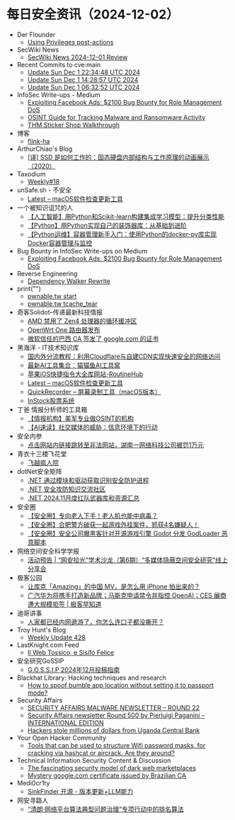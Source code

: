 # 每日安全资讯（2024-12-02）

- Der Flounder
  - [Using Privileges post-actions](https://derflounder.wordpress.com/2024/12/01/using-privileges-post-actions/)
- SecWiki News
  - [SecWiki News 2024-12-01 Review](http://www.sec-wiki.com/?2024-12-01)
- Recent Commits to cve:main
  - [Update Sun Dec  1 22:34:48 UTC 2024](https://github.com/trickest/cve/commit/85a3c5e9ed34cbeb4b003f2ce2899df7d3d5b340)
  - [Update Sun Dec  1 14:28:57 UTC 2024](https://github.com/trickest/cve/commit/10d488f4246b7803fbd0de1cb4aa6a9b384ad11c)
  - [Update Sun Dec  1 06:32:52 UTC 2024](https://github.com/trickest/cve/commit/62b77001697c5a7e1c6039abfbdf611d2ea7dd4d)
- InfoSec Write-ups - Medium
  - [Exploiting Facebook Ads: $2100 Bug Bounty for Role Management DoS](https://infosecwriteups.com/exploiting-facebook-ads-2100-bug-bounty-for-role-management-dos-afe09c1ecbb0?source=rss----7b722bfd1b8d---4)
  - [OSINT Guide for Tracking Malware and Ransomware Activity](https://infosecwriteups.com/osint-guide-for-tracking-malware-and-ransomware-activity-6aaaf5e48408?source=rss----7b722bfd1b8d---4)
  - [THM Sticker Shop Walkthrough](https://infosecwriteups.com/thm-sticker-shop-walkthrough-e763acea26de?source=rss----7b722bfd1b8d---4)
- 博客
  - [flink-ha](https://dyrnq.com/flink-ha/)
- ArthurChiao's Blog
  - [[译] SSD 是如何工作的：固态硬盘内部结构与工作原理的动画展示（2020）](https://arthurchiao.github.io/blog/how-ssd-works-zh/)
- Taxodium
  - [Weekly#18](https://taxodium.ink/18.html)
- unSafe.sh - 不安全
  - [Latest – macOS软件检查更新工具](https://buaq.net/go-275718.html)
- 一个被知识诅咒的人
  - [【人工智能】用Python和Scikit-learn构建集成学习模型：提升分类性能](https://blog.csdn.net/nokiaguy/article/details/144171910)
  - [【Python】用Python实现自己的装饰器库：从基础到进阶](https://blog.csdn.net/nokiaguy/article/details/144171889)
  - [【Python运维】容器管理新手入门：使用Python的docker-py库实现Docker容器管理与监控](https://blog.csdn.net/nokiaguy/article/details/144171874)
- Bug Bounty in InfoSec Write-ups on Medium
  - [Exploiting Facebook Ads: $2100 Bug Bounty for Role Management DoS](https://infosecwriteups.com/exploiting-facebook-ads-2100-bug-bounty-for-role-management-dos-afe09c1ecbb0?source=rss----7b722bfd1b8d--bug_bounty)
- Reverse Engineering
  - [Dependency Walker Rewrite](https://www.reddit.com/r/ReverseEngineering/comments/1h42zwr/dependency_walker_rewrite/)
- print("")
  - [pwnable.tw start](https://www.o2oxy.cn/4253.html)
  - [pwnable.tw tcache_tear](https://www.o2oxy.cn/4226.html)
- 奇客Solidot–传递最新科技情报
  - [AMD 禁用了 Zen4 处理器的循环缓冲区](https://www.solidot.org/story?sid=79924)
  - [OpenWrt One 路由器发布](https://www.solidot.org/story?sid=79923)
  - [微软信任的巴西 CA 签发了 google.com 的证书](https://www.solidot.org/story?sid=79922)
- 黑海洋 - IT技术知识库
  - [国内外分流教程：利用Cloudflare与自建CDN实现快速安全的网络访问](https://www.upx8.com/4497)
  - [最新AI工具集合：猫猫鱼AI工具窝](https://www.upx8.com/4496)
  - [苹果iOS快捷指令大全库网站-RoutineHub](https://www.upx8.com/4495)
  - [Latest – macOS软件检查更新工具](https://www.upx8.com/4494)
  - [QuickRecorder – 屏幕录制工具（macOS版本）](https://www.upx8.com/4493)
  - [InStock股票系统](https://www.upx8.com/4492)
- 丁爸 情报分析师的工具箱
  - [【情报机构】美军专业做OSINT的机构](https://mp.weixin.qq.com/s?__biz=MzI2MTE0NTE3Mw==&mid=2651148051&idx=1&sn=b63671b3a192dede097b17643980d631&chksm=f1af3829c6d8b13f86ffc14b81cfca959e637677169d9edc2f63cfc70ad8cf1f2e0ed62ad8b7&scene=58&subscene=0#rd)
  - [【AI速读】社交媒体的威胁：信息环境下的行动](https://mp.weixin.qq.com/s?__biz=MzI2MTE0NTE3Mw==&mid=2651148051&idx=2&sn=923f84d232cd902de8a38c3db20a39e1&chksm=f1af3829c6d8b13fdaf0cd43effc78eefe19e2581865164aaff8f930311c8012b616285ab8de&scene=58&subscene=0#rd)
- 安全内参
  - [点击网站内链接跳转至非法网站，湖南一网络科技公司被罚1万元](https://mp.weixin.qq.com/s?__biz=MzI4NDY2MDMwMw==&mid=2247513192&idx=1&sn=4fdc6da9624a47a731252faf1515f2d6&chksm=ebfaf348dc8d7a5e21002781fecdfb810db28a142d5e92d078db3ea47d204aed72238f49af99&scene=58&subscene=0#rd)
- 青衣十三楼飞花堂
  - [飞越疯人院](https://mp.weixin.qq.com/s?__biz=MzUzMjQyMDE3Ng==&mid=2247487764&idx=1&sn=f3675065bbcce14ce42714c89397032d&chksm=fab2d22bcdc55b3d4f9a9ddf35b8440e1d57c05797cec9375c9ac28743882dd0c6b0714673fe&scene=58&subscene=0#rd)
- dotNet安全矩阵
  - [.NET 通过模块和驱动获取识别安全防护进程](https://mp.weixin.qq.com/s?__biz=MzUyOTc3NTQ5MA==&mid=2247497141&idx=1&sn=afd0060fd9c97def1fc513eda8387bb8&chksm=fa595b58cd2ed24e9e81ab120f60a4a7173754f796ceb63a6af51f49cb7cb00ede082862170a&scene=58&subscene=0#rd)
  - [.NET 安全攻防知识交流社区](https://mp.weixin.qq.com/s?__biz=MzUyOTc3NTQ5MA==&mid=2247497141&idx=2&sn=36df95209e953a2469fdfe0ed81f316e&chksm=fa595b58cd2ed24e144e059f03729bf46c3b4d8af95aeeea518efa27dcda6a9de11377b7c87f&scene=58&subscene=0#rd)
  - [.NET 2024.11月度红队武器库和资源汇总](https://mp.weixin.qq.com/s?__biz=MzUyOTc3NTQ5MA==&mid=2247497141&idx=3&sn=f4de8820e31addc315d7958a737b9b67&chksm=fa595b58cd2ed24e32ad35522be5ce80165902b66bfc789ecc19d5f343e1b9ff492da634d425&scene=58&subscene=0#rd)
- 安全圈
  - [【安全圈】专向老人下手！老人机也能中病毒？](https://mp.weixin.qq.com/s?__biz=MzIzMzE4NDU1OQ==&mid=2652066356&idx=1&sn=5dedf9107cc762f32a4ff2a712b10a41&chksm=f36e7e74c419f762fe2a5ef18f294a947b5d033dda437375a27dad56bc1a2439e26bb6e18876&scene=58&subscene=0#rd)
  - [【安全圈】合肥警方破获一起游戏外挂案件，抓获4名嫌疑人！](https://mp.weixin.qq.com/s?__biz=MzIzMzE4NDU1OQ==&mid=2652066356&idx=2&sn=c79391a4fbfcb3b186dd72801c443eaa&chksm=f36e7e74c419f7628b9ad864e09c17c53eb0dfba66aca564f32a10de095c9a5cd9046320536c&scene=58&subscene=0#rd)
  - [【安全圈】安全公司曝黑客针对开源游戏引擎 Godot 分发 GodLoader 恶意脚本](https://mp.weixin.qq.com/s?__biz=MzIzMzE4NDU1OQ==&mid=2652066356&idx=3&sn=e3124c5e2c25a853da32a4cb281ef63c&chksm=f36e7e74c419f762eaec38852c8283a5dd82c75032528035ce338cde3cb06409efdcafbc33d4&scene=58&subscene=0#rd)
- 网络空间安全科学学报
  - [活动预告 | “网安拾光”学术沙龙（第6期）“多媒体隐蔽空间安全研究”线上分享会](https://mp.weixin.qq.com/s?__biz=MzI0NjU2NDMwNQ==&mid=2247504224&idx=1&sn=a4076bdcabe717abe30bdbfb9ee79f50&chksm=e9bfc5dedec84cc893f9b734c7e653ff7f7a16841fe4e6c9623b3000f49769be8a2bb8a21114&scene=58&subscene=0#rd)
- 极客公园
  - [让库克「Amazing」的中国 MV，是怎么用 iPhone 拍出来的？](https://mp.weixin.qq.com/s?__biz=MTMwNDMwODQ0MQ==&mid=2653066357&idx=1&sn=c6f4c35e90c03a23936d98e66ed93576&chksm=7e57e9c3492060d5a9a16eb175b0a5d8b124f0121fdd12c50df0a60494279d75f2018c66deb7&scene=58&subscene=0#rd)
  - [广汽华为将携手打造新品牌；马斯克申请禁令并指控 OpenAI；CES 展商遭大规模拒签 | 极客早知道](https://mp.weixin.qq.com/s?__biz=MTMwNDMwODQ0MQ==&mid=2653066356&idx=1&sn=fa37d0cefe3c81e11c17df877e0ecd93&chksm=7e57e9c2492060d4eac7ce6effe72d3b1008c6d4ab0f38488e61249943a8015a7be6155214e7&scene=58&subscene=0#rd)
- 迪哥讲事
  - [人家都已经内网遨游了，你怎么连口子都没撕开？](https://mp.weixin.qq.com/s?__biz=MzIzMTIzNTM0MA==&mid=2247496452&idx=1&sn=141314650bf0e94410b833c5a78ed10e&chksm=e8a5f967dfd27071743e126ec43b331c46d912ef4b3da0bf6bf36e1cb9be1e379fcdddc6a9be&scene=58&subscene=0#rd)
- Troy Hunt's Blog
  - [Weekly Update 428](https://www.troyhunt.com/weekly-update-428/)
- LastKnight.com Feed
  - [Il Web Tossico, e Sisifo Felice](https://mgpf.it/2024/12/01/il-web-tossico-e-sisifo-felice.html)
- 安全研究GoSSIP
  - [G.O.S.S.I.P 2024年12月投稿指南](https://mp.weixin.qq.com/s?__biz=Mzg5ODUxMzg0Ng==&mid=2247499283&idx=1&sn=9a18a432d395b53c0b0636ed581023bc&chksm=c063d0caf71459dc95c6dc0b16da00cc27a147d343125de9b7bd4f582e7382bcabea7024c1e9&scene=58&subscene=0#rd)
- Blackhat Library: Hacking techniques and research
  - [How to spoof bumble app location without setting it to passport mode?](https://www.reddit.com/r/blackhat/comments/1h3ya8m/how_to_spoof_bumble_app_location_without_setting/)
- Security Affairs
  - [SECURITY AFFAIRS MALWARE NEWSLETTER – ROUND 22](https://securityaffairs.com/171576/malware/security-affairs-malware-newsletter-round-22.html)
  - [Security Affairs newsletter Round 500 by Pierluigi Paganini – INTERNATIONAL EDITION](https://securityaffairs.com/171571/breaking-news/security-affairs-newsletter-round-500-by-pierluigi-paganini-international-edition.html)
  - [Hackers stole millions of dollars from Uganda Central Bank](https://securityaffairs.com/171562/security/financially-motivated-threat-actors-hacked-ugandas-central-bank.html)
- Your Open Hacker Community
  - [Tools that can be used to structure Wifi password masks, for cracking via hashcat or aircrack. Are they around?](https://www.reddit.com/r/HowToHack/comments/1h4dn11/tools_that_can_be_used_to_structure_wifi_password/)
- Technical Information Security Content & Discussion
  - [The fascinating security model of dark web marketplaces](https://www.reddit.com/r/netsec/comments/1h47up9/the_fascinating_security_model_of_dark_web/)
  - [Mystery google.com certificate issued by Brazilian CA](https://www.reddit.com/r/netsec/comments/1h4h1iy/mystery_googlecom_certificate_issued_by_brazilian/)
- Medi0cr1ty
  - [SinkFinder 开源 - 版本更新+LLM能力](https://mp.weixin.qq.com/s?__biz=Mzg5ODE3NTU1OQ==&mid=2247484434&idx=1&sn=53a73fd788799aa73d1b5bf8d884ad50&chksm=c067c33af7104a2cd4e6fbbc098832d56a6dd3766e5d4e15f0f6f0ed443b4321e0717a8ce8d0&scene=58&subscene=0#rd)
- 网安寻路人
  - [“清朗·网络平台算法典型问题治理”专项行动中的排名算法](https://mp.weixin.qq.com/s?__biz=MzIxODM0NDU4MQ==&mid=2247505462&idx=1&sn=b46de143b42fd16be967a367da2bce90&chksm=97e96bdca09ee2ca05fd2366fca643b0ea0627b6727284b67e415a78a987519ed7afa0913907&scene=58&subscene=0#rd)
